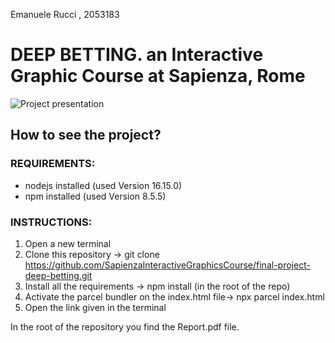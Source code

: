 
Emanuele Rucci , 2053183

# DEEP BETTING. an Interactive Graphic Course at Sapienza, Rome
![Project presentation](./assets/Screen/project_.png)

## How to see the project?
### REQUIREMENTS:
- nodejs installed (used Version 16.15.0)
- npm installed (used Version 8.5.5)

### INSTRUCTIONS:
1. Open a new terminal
2. Clone this repository -> git clone https://github.com/SapienzaInteractiveGraphicsCourse/final-project-deep-betting.git
3. Install all the requirements -> npm install (in the root of the repo)
4. Activate the parcel bundler on the index.html file-> npx parcel index.html
5. Open the link given in the terminal


In the root of the repository you find the Report.pdf file.




